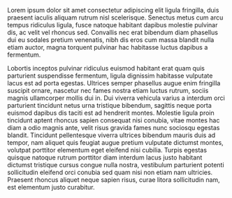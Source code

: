 Lorem ipsum dolor sit amet consectetur adipiscing elit ligula fringilla, duis praesent iaculis aliquam rutrum nisl scelerisque. Senectus metus cum arcu tempus ridiculus ligula, fusce natoque habitant dapibus molestie pulvinar dis, ac velit vel rhoncus sed. Convallis nec erat bibendum diam phasellus dui eu sodales pretium venenatis, nibh dis eros cum massa blandit nulla etiam auctor, magna torquent pulvinar hac habitasse luctus dapibus a fermentum.

Lobortis inceptos pulvinar ridiculus euismod habitant erat quam quis parturient suspendisse fermentum, ligula dignissim habitasse vulputate lacus est ad porta egestas. Ultrices semper phasellus augue enim fringilla suscipit ornare, nascetur nec fames nostra etiam luctus rutrum, sociis magnis ullamcorper mollis dui in. Dui viverra vehicula varius a interdum orci parturient tincidunt netus urna tristique bibendum, sagittis neque porta euismod dapibus dis taciti est ad hendrerit montes. Molestie ligula proin tincidunt aptent rhoncus sapien consequat nisi conubia, vitae montes hac diam a odio magnis ante, velit risus gravida fames nunc sociosqu egestas blandit. Tincidunt pellentesque viverra ultrices bibendum mauris duis ad tempor, nam aliquet quis feugiat augue pretium vulputate dictumst montes, volutpat porttitor elementum eget eleifend nisi cubilia. Turpis egestas quisque natoque rutrum porttitor diam interdum lacus justo habitant dictumst tristique cursus congue nulla nostra, vestibulum parturient potenti sollicitudin eleifend orci conubia sed quam nisi non etiam nam ultricies. Praesent rhoncus aliquet neque sapien risus, curae litora sollicitudin nam, est elementum justo curabitur.

